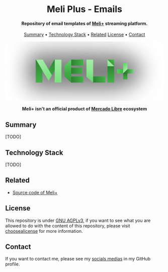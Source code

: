 <h1 align="center">
    Meli Plus - Emails
</h1>

<h4 align="center">
    Repository of email templates of <a href="https://meli-plus.vercel.app/">Meli+</a> streaming platform.
</h4>

<p align="center">
    <a href="#----summary">Summary</a> •
    <a href="#----technology-stack">Technology Stack</a> •
    <a href="#----related">Related</a>
    <a href="#----license">License</a> •
    <a href="#----contact">Contact</a>
</p>

<p align="center">
    <a href="https://meli-plus.vercel.app/" target="_blank">
        <img src="./.github/meli-plus-logo.png" width="800">
    </a>
</p>

<p align="center">
    <strong>Meli+ isn't an official product of <a href="https://mercadolibre.com/">Mercado Libre</a> ecosystem</strong>
</p>

<h2>
    Summary
</h2>
<p>
    [TODO]
</p>

<h2>
    Technology Stack
</h2>
<p>
    [TODO]
</p>

<h2>
    Related
</h2>
<p>
    <ul>
        <li>
            <a href="https://github.com/hozlucas28/Meli-Plus" target="_blank">Source code of Meli+</a>
        </li>
    </ul>
</p>

<h2>
    License
</h2>
<p>
    This repository is under <a href="./LICENSE" target="_blank">GNU AGPLv3</a>, if you want to see what you are allowed to do with the content of this repository, please visit <a href="https://choosealicense.com/licenses/" target="_blank">choosealicense</a> for more information.
</p>

<h2>
    Contact
</h1>
<p>
    If you want to contact me, please see my <a href="https://github.com/hozlucas28" target="_blank">socials medias</a> in my GitHub profile.
</p>
